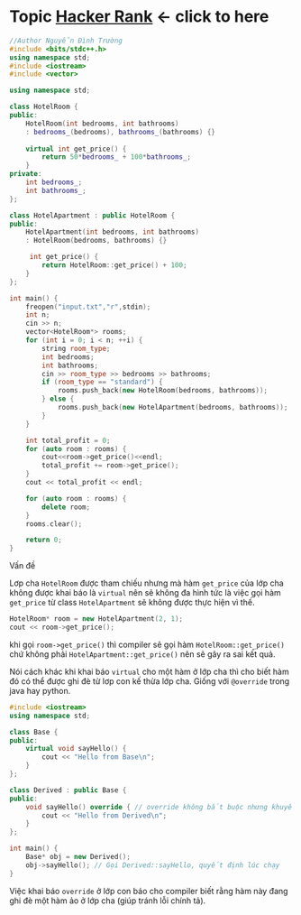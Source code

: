 # Topic [Hacker Rank](https://www.hackerrank.com/challenges/hotel-prices/problem?isFullScreen=true) <- click to here



```cpp
//Author Nguyễn Đình Trường
#include <bits/stdc++.h>
using namespace std;
#include <iostream>
#include <vector>

using namespace std;

class HotelRoom {
public:
    HotelRoom(int bedrooms, int bathrooms) 
    : bedrooms_(bedrooms), bathrooms_(bathrooms) {}
    
    virtual int get_price() {
        return 50*bedrooms_ + 100*bathrooms_;
    }
private:
    int bedrooms_;
    int bathrooms_;
};

class HotelApartment : public HotelRoom {
public:
    HotelApartment(int bedrooms, int bathrooms) 
    : HotelRoom(bedrooms, bathrooms) {}

     int get_price() {
        return HotelRoom::get_price() + 100;
    }
};

int main() {
    freopen("input.txt","r",stdin);
    int n;
    cin >> n;
    vector<HotelRoom*> rooms;
    for (int i = 0; i < n; ++i) {
        string room_type;
        int bedrooms;
        int bathrooms;
        cin >> room_type >> bedrooms >> bathrooms;
        if (room_type == "standard") {
            rooms.push_back(new HotelRoom(bedrooms, bathrooms));
        } else {
            rooms.push_back(new HotelApartment(bedrooms, bathrooms));
        }
    }

    int total_profit = 0;
    for (auto room : rooms) {
        cout<<room->get_price()<<endl;
        total_profit += room->get_price();
    }
    cout << total_profit << endl;

    for (auto room : rooms) {
        delete room;
    }
    rooms.clear();

    return 0;
}
```

Vấn đề

Lơp cha `HotelRoom` được tham chiếu nhưng mà hàm `get_price` của lớp cha không được khai báo là `virtual` nên sẽ không đa hình tức là việc gọi hàm `get_price` từ class `HotelApartment` sẽ không được thực hiện vì thế.

```cpp
HotelRoom* room = new HotelApartment(2, 1);
cout << room->get_price();
```

khi gọi `room->get_price()` thì compiler sẽ gọi hàm `HotelRoom::get_price()` chứ không phải `HotelApartment::get_price()` nên sẽ gây ra sai kết quả. 

Nói cách khác khi khai báo `virtual` cho một hàm ở lớp cha thì cho biết hàm đó có thể được ghi đè từ lơp con kế thừa lớp cha. Giống với `@override` trong java hay python.

```cpp
#include <iostream>
using namespace std;

class Base {
public:
    virtual void sayHello() {
        cout << "Hello from Base\n";
    }
};

class Derived : public Base {
public:
    void sayHello() override { // override không bắt buộc nhưng khuyến khích dùng
        cout << "Hello from Derived\n";
    }
};

int main() {
    Base* obj = new Derived();
    obj->sayHello(); // Gọi Derived::sayHello, quyết định lúc chạy
}

```

Việc khai báo `override` ở lớp con báo cho compiler biết rằng hàm này đang ghi đè một hàm ảo ở lớp cha (giúp tránh lỗi chính tả).
